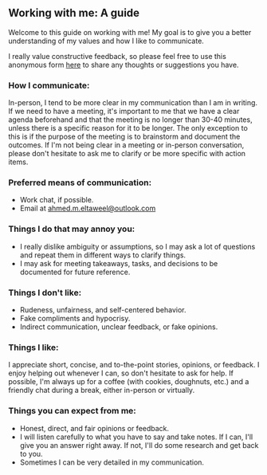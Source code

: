 ## Working with me: A guide
Welcome to this guide on working with me! My goal is to give you a better understanding of my values and how I like to communicate.

I really value constructive feedback, so please feel free to use this anonymous form [here](https://forms.gle/S3MyHbvJRib85CPg7) to share any thoughts or suggestions you have.

### How I communicate:
In-person, I tend to be more clear in my communication than I am in writing. If we need to have a meeting, it's important to me that we have a clear agenda beforehand and that the meeting is no longer than 30-40 minutes, unless there is a specific reason for it to be longer. The only exception to this is if the purpose of the meeting is to brainstorm and document the outcomes. If I'm not being clear in a meeting or in-person conversation, please don't hesitate to ask me to clarify or be more specific with action items.

### Preferred means of communication:
- Work chat, if possible.
- Email at ahmed.m.eltaweel@outlook.com

### Things I do that may annoy you:
- I really dislike ambiguity or assumptions, so I may ask a lot of questions and repeat them in different ways to clarify things.
- I may ask for meeting takeaways, tasks, and decisions to be documented for future reference.

### Things I don't like:
- Rudeness, unfairness, and self-centered behavior.
- Fake compliments and hypocrisy.
- Indirect communication, unclear feedback, or fake opinions.

### Things I like:
I appreciate short, concise, and to-the-point stories, opinions, or feedback.
I enjoy helping out whenever I can, so don't hesitate to ask for help.
If possible, I'm always up for a coffee (with cookies, doughnuts, etc.) and a friendly chat during a break, either in-person or virtually.

### Things you can expect from me:
- Honest, direct, and fair opinions or feedback.
- I will listen carefully to what you have to say and take notes. If I can, I'll give you an answer right away. If not, I'll do some research and get back to you.
- Sometimes I can be very detailed in my communication.
